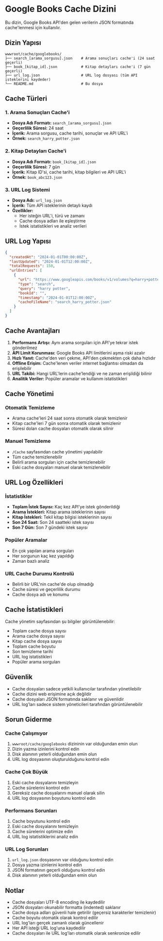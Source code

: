 # Google Books Cache Dizini

Bu dizin, Google Books API'den gelen verilerin JSON formatında cache'lenmesi için kullanılır.

## Dizin Yapısı

```
wwwroot/cache/googlebooks/
├── search_[arama_sorgusu].json    # Arama sonuçları cache'i (24 saat geçerli)
├── book_[kitap_id].json           # Kitap detayları cache'i (7 gün geçerli)
├── url_log.json                   # URL log dosyası (tüm API isteklerini kaydeder)
└── README.md                      # Bu dosya
```

## Cache Türleri

### 1. Arama Sonuçları Cache'i
- **Dosya Adı Formatı:** `search_[arama_sorgusu].json`
- **Geçerlilik Süresi:** 24 saat
- **İçerik:** Arama sorgusu, cache tarihi, sonuçlar ve API URL'i
- **Örnek:** `search_harry_potter.json`

### 2. Kitap Detayları Cache'i
- **Dosya Adı Formatı:** `book_[kitap_id].json`
- **Geçerlilik Süresi:** 7 gün
- **İçerik:** Kitap ID'si, cache tarihi, kitap bilgileri ve API URL'i
- **Örnek:** `book_abc123.json`

### 3. URL Log Sistemi
- **Dosya Adı:** `url_log.json`
- **İçerik:** Tüm API isteklerinin detaylı kaydı
- **Özellikler:**
  - Her isteğin URL'i, türü ve zamanı
  - Cache dosya adları ile eşleştirme
  - İstek istatistikleri ve analiz verileri

## URL Log Yapısı

```json
{
  "createdAt": "2024-01-01T00:00:00Z",
  "lastUpdated": "2024-01-01T12:00:00Z",
  "totalRequests": 150,
  "urlEntries": [
    {
      "url": "https://www.googleapis.com/books/v1/volumes?q=harry+potter",
      "type": "search",
      "query": "harry potter",
      "bookId": "",
      "timestamp": "2024-01-01T12:00:00Z",
      "cacheFileName": "search_harry_potter.json"
    }
  ]
}
```

## Cache Avantajları

1. **Performans Artışı:** Aynı arama sorguları için API'ye tekrar istek gönderilmez
2. **API Limit Korunması:** Google Books API limitlerini aşma riski azalır
3. **Hızlı Yanıt:** Cache'den veri çekme, API'den çekmekten çok daha hızlıdır
4. **Offline Erişim:** Cache'lenen veriler internet bağlantısı olmadan da erişilebilir
5. **URL Takibi:** Hangi URL'lerin cache'lendiği ve ne zaman erişildiği bilinir
6. **Analitik Veriler:** Popüler aramalar ve kullanım istatistikleri

## Cache Yönetimi

### Otomatik Temizleme
- Arama cache'leri 24 saat sonra otomatik olarak temizlenir
- Kitap cache'leri 7 gün sonra otomatik olarak temizlenir
- Süresi dolan cache dosyaları otomatik olarak silinir

### Manuel Temizleme
- `/Cache` sayfasından cache yönetimi yapılabilir
- Tüm cache temizlenebilir
- Belirli arama sorguları için cache temizlenebilir
- Eski cache dosyaları manuel olarak temizlenebilir

## URL Log Özellikleri

### İstatistikler
- **Toplam İstek Sayısı:** Kaç kez API'ye istek gönderildiği
- **Arama İstekleri:** Kitap arama isteklerinin sayısı
- **Kitap İstekleri:** Tekil kitap bilgisi isteklerinin sayısı
- **Son 24 Saat:** Son 24 saatteki istek sayısı
- **Son 7 Gün:** Son 7 gündeki istek sayısı

### Popüler Aramalar
- En çok yapılan arama sorguları
- Her sorgunun kaç kez yapıldığı
- Zaman bazlı analiz

### URL Cache Durumu Kontrolü
- Belirli bir URL'nin cache'de olup olmadığı
- Cache süresi ve geçerlilik durumu
- Cache dosya adı ve konumu

## Cache İstatistikleri

Cache yönetim sayfasından şu bilgiler görüntülenebilir:
- Toplam cache dosya sayısı
- Arama cache dosya sayısı
- Kitap cache dosya sayısı
- Toplam cache boyutu
- Son temizleme tarihi
- URL log istatistikleri
- Popüler arama sorguları

## Güvenlik

- Cache dosyaları sadece yetkili kullanıcılar tarafından yönetilebilir
- Cache dizini web erişimine açık değildir
- Cache dosyaları JSON formatında saklanır ve güvenlidir
- URL log'ları sadece sistem yöneticileri tarafından görüntülenebilir

## Sorun Giderme

### Cache Çalışmıyor
1. `wwwroot/cache/googlebooks` dizininin var olduğundan emin olun
2. Dizin yazma izinlerini kontrol edin
3. Disk alanının yeterli olduğundan emin olun
4. URL log dosyasının oluşturulduğunu kontrol edin

### Cache Çok Büyük
1. Eski cache dosyalarını temizleyin
2. Cache sürelerini kontrol edin
3. Gereksiz cache dosyalarını manuel olarak silin
4. URL log dosyasının boyutunu kontrol edin

### Performans Sorunları
1. Cache boyutunu kontrol edin
2. Eski cache dosyalarını temizleyin
3. Cache sürelerini optimize edin
4. URL log istatistiklerini analiz edin

### URL Log Sorunları
1. `url_log.json` dosyasının var olduğunu kontrol edin
2. Dosya yazma izinlerini kontrol edin
3. JSON formatının geçerli olduğunu kontrol edin
4. Disk alanının yeterli olduğundan emin olun

## Notlar

- Cache dosyaları UTF-8 encoding ile kaydedilir
- JSON dosyaları okunabilir formatta (indented) saklanır
- Cache dosya adları güvenli hale getirilir (geçersiz karakterler temizlenir)
- Cache boyutu otomatik olarak kontrol edilir
- URL log'ları gerçek zamanlı olarak güncellenir
- Her API isteği URL log'una kaydedilir
- Cache dosyaları ile URL log'ları otomatik olarak senkronize edilir
